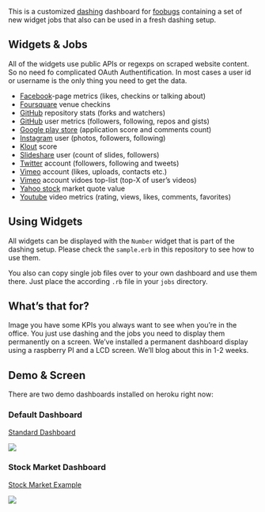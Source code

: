 This is a customized [dashing](http://shopify.github.com/dashing) dashboard for [foobugs](http://www.foobugs.com) containing a set of new widget jobs that also can be used in a fresh dashing setup.

## Widgets & Jobs

All of the widgets use public APIs or regexps on scraped website content. So no need fo complicated OAuth Authentification. In most cases a user id or username is the only thing you need to get the data.

* [Facebook](http://www.facebook.de)-page metrics (likes, checkins or talking about)
* [Foursquare](https://foursquare.com) venue checkins
* [GitHub](https://github.com/) repository stats (forks and watchers)
* [GitHub](https://github.com/) user metrics (followers, following, repos and gists)
* [Google play store](https://play.google.com/store) (application score and comments count)
* [Instagram](http://instagram.com/) user (photos, followers, following)
* [Klout](http://klout.com/) score
* [Slideshare](http://www.slideshare.net/) user (count of slides, followers)
* [Twitter](https://twitter.com/) account (followers, following and tweets)
* [Vimeo](https://vimeo.com/) account (likes, uploads, contacts etc.)
* [Vimeo](https://vimeo.com/) account vidoes top-list (top-X of user’s videos)
* [Yahoo stock](http://de.finance.yahoo.com/) market quote value
* [Youtube](http://www.youtube.com) video metrics (rating, views, likes, comments, favorites)

## Using Widgets

All widgets can be displayed with the `Number` widget that is part of the dashing setup. Please check the `sample.erb` in this repository to see how to use them.

You also can copy single job files over to your own dashboard and use them there. Just place the according `.rb` file in your `jobs` directory.

## What’s that for?

Image you have some KPIs you always want to see when you’re in the office. You just use dashing and the jobs you need to display them permanently on a screen. We’ve installed a permanent dashboard display using a raspberry PI and a LCD screen. We’ll blog about this in 1-2 weeks.

## Demo & Screen

There are two demo dashboards installed on heroku right now:

### Default Dashboard

[Standard Dashboard](http://foobugs-dashboard.herokuapp.com)

<img src="https://raw.github.com/foobugs/foobugs-dashboard/master/dashing_foobugs_screenshot.jpg" /></img>

### Stock Market Dashboard

[Stock Market Example](http://foobugs-dashboard.herokuapp.com/stocks)

<img src="https://raw.github.com/foobugs/foobugs-dashboard/master/dashing_foobugs_stocks_screenshot.jpg"></img>
